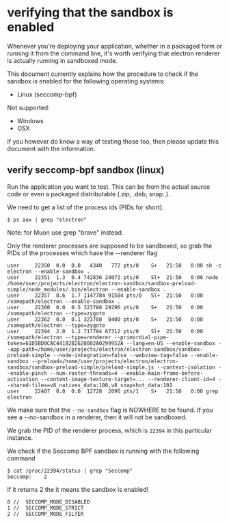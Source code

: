# verifying that the sandbox is enabled

Whenever you're deploying your application, whether in a packaged form or running it from the command line, it's worth verifying that electron renderer is actually running in sandboxed mode.

This document currently explains how the procedure to check if the sandbox is enabled for the following operating systems:
- Linux (seccomp-bpf)

Not supported:
- Windows
- OSX

If you however do know a way of testing those too, then please update this document with the information.

## verify seccomp-bpf sandbox (linux)

Run the application you want to test.
This can be from the actual source code or even a packaged distributable (.zip, .deb, snap..).

We need to get a list of the process ids (PIDs for short).
```
$ ps aux | grep "electron"
```

Note: for Muon use grep "brave" instead.

Only the renderer processes are supposed to be sandboxed, so grab the PIDs of the processes which have the --renderer flag
```
user     22350  0.0  0.0   4340   772 pts/0    S+   21:50   0:00 sh -c electron --enable-sandbox .
user     22351  1.3  0.4 742836 24072 pts/0    Sl+  21:50   0:00 node /home/user/projects/electron/electron-sandbox/sandbox-preload-simple/node_modules/.bin/electron --enable-sandbox .
user     22357  8.6  1.7 1147784 91584 pts/0   Sl+  21:50   0:00 /somepath/electron --enable-sandbox .
user     22360  0.0  0.5 323788 29296 pts/0    S+   21:50   0:00 /somepath/electron --type=zygote
user     22362  0.0  0.1 323788  8400 pts/0    S+   21:50   0:00 /somepath/electron --type=zygote
user     22394  2.0  1.2 717784 67312 pts/0    Sl+  21:50   0:00 /somepath/electron --type=renderer --primordial-pipe-token=61D5BD0CAC441B2B2628002A0299952A --lang=en-US --enable-sandbox --app-path=/home/user/projects/electron/electron-sandbox/sandbox-preload-simple --node-integration=false --webview-tag=false --enable-sandbox --preload=/home/user/projects/electron/electron-sandbox/sandbox-preload-simple/preload-simple.js --context-isolation --enable-pinch --num-raster-threads=4 --enable-main-frame-before-activation --content-image-texture-target=... --renderer-client-id=4 --shared-files=v8_natives_data:100,v8_snapshot_data:101
user     22407  0.0  0.0  12728  2096 pts/1    S+   21:50   0:00 grep electron
```

We make sure that the `--no-sandbox` flag is NOWHERE to be found. If you see a --no-sandbox in a renderer, then it will not be sandboxed.

We grab the PID of the renderer process, which is `22394` in this particular instance.

We check if the Seccomp BPF sandbox is running with the following command

```
$ cat /proc/22394/status | grep "Seccomp"
Seccomp:	2
```

If it returns 2 the it means the sandbox is enabled!
```
0 //  SECCOMP_MODE_DISABLED
1 //  SECCOMP_MODE_STRICT
2 //  SECCOMP_MODE_FILTER
```
